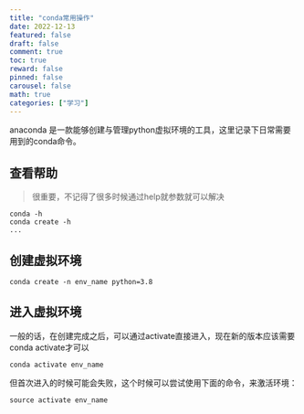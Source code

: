 ```yaml
---
title: "conda常用操作"
date: 2022-12-13
featured: false
draft: false
comment: true
toc: true
reward: false
pinned: false
carousel: false
math: true
categories: ["学习"]
---
```


anaconda 是一款能够创建与管理python虚拟环境的工具，这里记录下日常需要用到的conda命令。

<!--more--> 

## 查看帮助

> 很重要，不记得了很多时候通过help就参数就可以解决

```shell
conda -h
conda create -h
...
```

## 创建虚拟环境

```shell
conda create -n env_name python=3.8 
```

## 进入虚拟环境

一般的话，在创建完成之后，可以通过activate直接进入，现在新的版本应该需要conda activate才可以

```shell
conda activate env_name
```

但首次进入的时候可能会失败，这个时候可以尝试使用下面的命令，来激活环境：

```shel
source activate env_name
```

